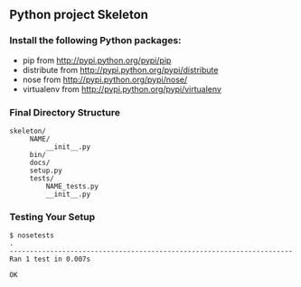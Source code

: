 ## Python project Skeleton

### Install the following Python packages:

- pip from http://pypi.python.org/pypi/pip
- distribute from http://pypi.python.org/pypi/distribute
- nose from http://pypi.python.org/pypi/nose/
- virtualenv from http://pypi.python.org/pypi/virtualenv

### Final Directory Structure
```
skeleton/
     NAME/
         __init__.py
     bin/
     docs/
     setup.py
     tests/
         NAME_tests.py
         __init__.py

```
### Testing Your Setup

```
$ nosetests
.
----------------------------------------------------------------------
Ran 1 test in 0.007s

OK
```
